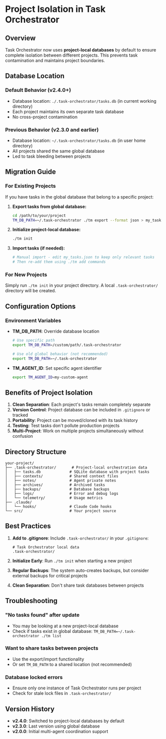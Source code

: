 # Project Isolation in Task Orchestrator

## Overview
Task Orchestrator now uses **project-local databases** by default to ensure complete isolation between different projects. This prevents task contamination and maintains project boundaries.

## Database Location

### Default Behavior (v2.4.0+)
- Database location: `./.task-orchestrator/tasks.db` (in current working directory)
- Each project maintains its own separate task database
- No cross-project contamination

### Previous Behavior (v2.3.0 and earlier)
- Database location: `~/.task-orchestrator/tasks.db` (in user home directory)  
- All projects shared the same global database
- Led to task bleeding between projects

## Migration Guide

### For Existing Projects
If you have tasks in the global database that belong to a specific project:

1. **Export tasks from global database:**
   ```bash
   cd /path/to/your/project
   TM_DB_PATH=~/.task-orchestrator ./tm export --format json > my_tasks.json
   ```

2. **Initialize project-local database:**
   ```bash
   ./tm init
   ```

3. **Import tasks (if needed):**
   ```bash
   # Manual import - edit my_tasks.json to keep only relevant tasks
   # Then re-add them using ./tm add commands
   ```

### For New Projects
Simply run `./tm init` in your project directory. A local `.task-orchestrator/` directory will be created.

## Configuration Options

### Environment Variables

- **TM_DB_PATH**: Override database location
  ```bash
  # Use specific path
  export TM_DB_PATH=/custom/path/.task-orchestrator
  
  # Use old global behavior (not recommended)
  export TM_DB_PATH=~/.task-orchestrator
  ```

- **TM_AGENT_ID**: Set specific agent identifier
  ```bash
  export TM_AGENT_ID=my-custom-agent
  ```

## Benefits of Project Isolation

1. **Clean Separation**: Each project's tasks remain completely separate
2. **Version Control**: Project database can be included in `.gitignore` or tracked
3. **Portability**: Project can be moved/cloned with its task history
4. **Testing**: Test tasks don't pollute production projects
5. **Multi-Project**: Work on multiple projects simultaneously without confusion

## Directory Structure

```
your-project/
├── .task-orchestrator/       # Project-local orchestration data
│   ├── tasks.db             # SQLite database with project tasks
│   ├── contexts/            # Shared context files
│   ├── notes/               # Agent private notes
│   ├── archives/            # Archived tasks
│   ├── backups/             # Database backups
│   ├── logs/                # Error and debug logs
│   └── telemetry/           # Usage metrics
├── .claude/
│   └── hooks/               # Claude Code hooks
└── src/                     # Your project source
```

## Best Practices

1. **Add to .gitignore**: Include `.task-orchestrator/` in your `.gitignore`:
   ```gitignore
   # Task Orchestrator local data
   .task-orchestrator/
   ```

2. **Initialize Early**: Run `./tm init` when starting a new project

3. **Regular Backups**: The system auto-creates backups, but consider external backups for critical projects

4. **Clean Separation**: Don't share task databases between projects

## Troubleshooting

### "No tasks found" after update
- You may be looking at a new project-local database
- Check if tasks exist in global database: `TM_DB_PATH=~/.task-orchestrator ./tm list`

### Want to share tasks between projects
- Use the export/import functionality
- Or set `TM_DB_PATH` to a shared location (not recommended)

### Database locked errors
- Ensure only one instance of Task Orchestrator runs per project
- Check for stale lock files in `.task-orchestrator/`

## Version History

- **v2.4.0**: Switched to project-local databases by default
- **v2.3.0**: Last version using global database
- **v2.0.0**: Initial multi-agent coordination support